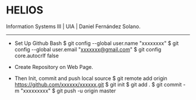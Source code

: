 # HELIOS
Information Systems III | UIA | Daniel Fernández Solano.

------------------------------------------------------------------------------------------------

- Set Up Github Bash
  $ git config --global user.name "xxxxxxxx"
  $ git config --global user.email "xxxxxxx@gmail.com"
  $ git config core.autocrlf false

- Create Repository on Web Page.

- Then Init, commit and push local source
  $ git remote add origin https://github.com/xxxxxx/xxxxxx.git
  $ git init
  $ git add .
  $ git commit -m "xxxxxxxxx"
  $ git push -u origin master
